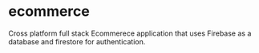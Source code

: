# ecommerce

Cross platform full stack Ecommerece application that uses Firebase as a database and firestore for authentication.
